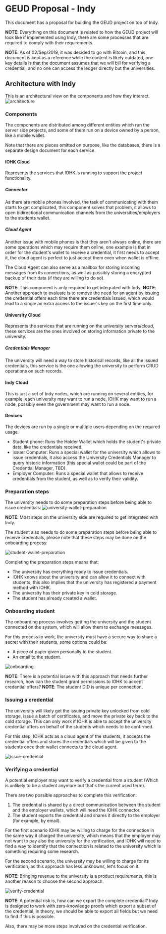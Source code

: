 # GEUD Proposal - Indy

This document has a proposal for building the GEUD project on top of Indy.

**NOTE**: Everything on this document is related to how the GEUD project will look like if implemented using Indy, there are some processes that are required to comply with their requirements.

**NOTE**: As of 02/Sep/2019, it was decided to go with Bitcoin, and this document is kept as a reference while the content is likely outdated, one key details is that the document assumes that we will bill for verifying a credential, and no one can access the ledger directly but the universities.

## Architecture with Indy

This is an architectural view on the components and how they interact.
![architecture](diagrams/architecture.png)

### Components
The components are distributed among different entities which run the server side projects, and some of them run on a device owned by a person, like a mobile wallet.

Note that there are pieces omitted on purpose, like the databases, there is a separate design document for each service.

#### IOHK Cloud
Represents the services that IOHK is running to support the project functionality.

##### Connector
As there are mobile phones involved, the task of communicating with them starts to get complicated, this component solves that problem, it allows to open bidirectional communication channels from the universities/employers to the students wallet.

##### Cloud Agent
Another issue with mobile phones is that they aren't always online, there are some operations which may require them online, one example is that in order for the student's wallet to receive a credential, it first needs to accept it, the cloud agent is perfect to just accept them even when wallet is offline.

The Cloud Agent can also serve as a mailbox for storing incoming messages from its connections, as well as possibly storing a encrypted backup of their data (if they are willing to do so).

**NOTE**: This component is only required to get integrated with Indy.
**NOTE**: Another approach to evaluate is to remove the need for an agent by issuing the credential offers each time there are credentials issued, which would lead to a single an extra access to the issuer's key on the first time only.
 

#### University Cloud
Represents the services that are running on the university servers/cloud, these services are the ones involved on storing information private to the university.

##### Credentials Manager
The university will need a way to store historical records, like all the issued credentials, this service is the one allowing the university to perform CRUD operations on such records.

#### Indy Cloud
This is just a set of Indy nodes, which are running on several entities, for example, each university may want to run a node, IOHK may want to run a node, possibly even the government may want to run a node.

#### Devices
The devices are run by a single or multiple users depending on the required usage.

- Student phone: Runs the Holder Wallet which holds the student's private data, like the credentials received.
- Issuer Computer: Runs a special wallet for the university which allows to issue credentials, it also access the University Credentials Manager to query historic information (this special wallet could be part of the Credential Manager, TBD).
- Employer Computer: Runs a special wallet that allows to receive credentials from the student, as well as to verify their validity.


### Preparation steps

The university needs to do some preparation steps before being able to issue credentials:
![university-wallet-preparation](diagrams/university-wallet-preparation.png)

**NOTE**: Most steps on the university side are required to get integrated with Indy.

The student also needs to do some preparation steps before being able to receive credentials, please note that these steps may be done on the onboarding process:

![student-wallet-preparation](diagrams/student-wallet-preparation.png)

Completing the preparation steps means that:
- The university has everything ready to issue credentials.
- IOHK knows about the university and can allow it to connect with students, this also implies that the university has registered a payment method with IOHK.
- The university has their private key in cold storage.
- The student has already created a wallet.

### Onboarding student
The onboarding process involves getting the university and the student connected on the system, which will allow them to exchange messages.

For this process to work, the university must have a secure way to share a secret with their students, some options could be:
- A piece of paper given personally to the student.
- An email to the student.

![onboarding](diagrams/onboarding.png)

**NOTE**: There is a potential issue with this approach that needs further research, how can the student grant permissions to IOHK to accept credential offers?
**NOTE**: The student DID is unique per connection.

### Issuing a credential
The university will likely get the issuing private key unlocked from cold storage, issue a batch of certificates, and move the private key back to the cold storage. This can only work if IOHK is able to accept the university credential offers on behalf of the students which needs to be confirmed.

For this step, IOHK acts as a cloud agent of the students, it accepts the credential offers and stores the credentials which will be given to the students once their wallet connects to the cloud agent.

![issue-credential](diagrams/issue-credential.png)

### Verifying a credential
A potential employer may want to verify a credential from a student (Which is unlikely to be a student anymore but that's the current used term).

There are two possible approaches to complete this verification:
1. The credential is shared by a direct communication between the student and the employer wallets, which will need the IOHK connector.
2. The student exports the credential and shares it directly to the employer (for example, by email).

For the first scenario IOHK may be willing to charge for the connection in the same way it charged the university, which means that the employer may not want to pay also the university for the verification, and IOHK will need to find a way to identify that the connection is related to the university which is something requiring some research.

For the second scenario, the university may be willing to charge for its verification, as this approach has less unknowns, let's focus on it.

**NOTE**: Bringing revenue to the university is a product requirements, this is another reason to choose the second approach.

![verify-credential](diagrams/verify-credential.png)

**NOTE**: A potential risk is, how can we export the complete credential? Indy is designed to work with zero-knowledge proofs which export a subset of the credential, in theory, we should be able to export all fields but we need to find if this is possible.

Also, there may be more steps involved on the credential verification.
